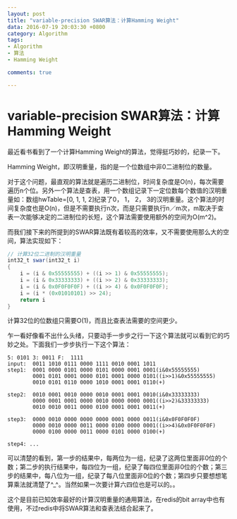 ```yaml
---
layout: post
title: "variable-precision SWAR算法：计算Hamming Weight"
data: 2016-07-19 20:03:30 +0800
category: Algorithm
tags:
- Algorithm
- 算法
- Hamming Weight

comments: true

---
```


# variable-precision SWAR算法：计算Hamming Weight

最近看书看到了一个计算Hamming Weight的算法，觉得挺巧妙的，纪录一下。

Hamming Weight，即汉明重量，指的是一个位数组中非0二进制位的数量。

对于这个问题，最直观的算法就是遍历二进制位，时间复杂度是O(n)，每次需要遍历n个位。另外一个算法是查表，用一个数组记录下一定位数每个数值的汉明重量如：数组hwTable=[0, 1, 1, 2]纪录了0， 1， 2， 3的汉明重量。这个算法的时间复杂度也是O(n)，但是不需要执行n次，而是只需要执行n／m次，m取决于查表一次能够决定的二进制位的长短，这个算法需要使用额外的空间为O(m^2)。

而我们接下来的所提到的SWAR算法既有着较高的效率，又不需要使用那么大的空间，算法实现如下：

```java
// 计算32位二进制的汉明重量
int32_t swar(int32_t i)
{	
	i = (i & 0x55555555) + ((i >> 1) & 0x55555555);
	i = (i & 0x33333333) + ((i >> 2) & 0x33333333);
	i = (i & 0x0F0F0F0F) + ((i >> 4) & 0x0F0F0F0F);
	i = (i * (0x01010101) >> 24);
	return i
}
```
计算32位的位数组只需要O(1)，而且比查表法需要的空间更少。

乍一看好像看不出什么头绪，只要动手一步步之行一下这个算法就可以看到它的巧妙之处。下面我们一步步执行一下这个算法：

```
5: 0101	3: 0011	F:	1111
input:	0011 1010 0111 0000 1111 0010 0001 1011
step1:	0001 0000 0101 0000 0101 0000 0001 0001(i&0x55555555)
	   	0001 0101 0001 0000 0101 0001 0000 0101((i>>1)&0x55555555)
	   	0010 0101 0110 0000 1010 0001 0001 0110(+)

step2:	0010 0001 0010 0000 0010 0001 0001 0010(i&0x33333333)
		0000 0001 0001 0000 0010 0000 0000 0001((i>>2)&33333333)
		0010 0010 0011 0000 0100 0001 0001 0011(+)

step3:	0000 0010 0000 0000 0000 0001 0000 0011(i&0x0F0F0F0F)
		0000 0010 0000 0011 0000 0100 0000 0001((i>>4)&0x0F0F0F0F)
		0000 0100 0000 0011 0000 0101 0000 0100(+)

step4: ...
```

可以清楚的看到，第一步的结果中，每两位为一组，纪录了这两位里面非0位的个数；第二步的执行结果中，每四位为一组，纪录了每四位里面非0位的个数；第三步的结果中，每八位为一组，纪录了每八位里面非0位的个数；第四步只要想想笔算乘法就清楚了^_^。当然如果一次要计算六四位也是可以的。。

这个是目前已知效率最好的计算汉明重量的通用算法，在redis的bit array中也有使用，不过redis中将SWAR算法和查表法结合起来了。
